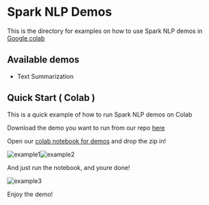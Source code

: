 # Spark NLP Demos

This is the directory for examples on how to use Spark NLP demos in [Google colab](https://colab.google)

## Available demos

* Text Summarization

## Quick Start ( Colab )

This is a quick example of how to run Spark NLP demos on Colab

Download the demo you want to run from our repo [here](https://github.com/JohnSnowLabs/spark-nlp/tree/master/examples/demo)

Open our [colab notebook for demos]() and drop the zip in!

![example1](https://github.com/AbdullahMubeenAnwar/spark-nlp/assets/77073730/c878c960-3e31-4f12-bcfc-c54821640898)![example2](https://github.com/AbdullahMubeenAnwar/spark-nlp/assets/77073730/c6fb74f9-0faa-4689-a0e3-b7c8eaa4fa2a)


And just run the notebook, and youre done!

![example3](https://github.com/AbdullahMubeenAnwar/spark-nlp/assets/77073730/b497d8ed-888f-4b51-a1a9-4d71d3ef0f9c)

Enjoy the demo!
